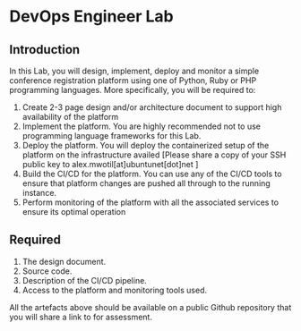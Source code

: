 # DevOps Engineer Lab
## Introduction
In this Lab, you will design, implement, deploy and monitor a simple conference registration platform using one of Python, Ruby or PHP programming languages. More specifically, you will be required to:
1. Create 2-3 page design and/or architecture document to support high availability of the platform
2. Implement the platform. You are highly recommended not to use programming language frameworks for this Lab.
3. Deploy the platform. You will deploy the containerized setup of the platform on the infrastructure availed [Please share a copy of your SSH public key to alex.mwotil[at]ubuntunet[dot]net ]
4. Build the CI/CD for the platform. You can use any of the CI/CD tools to ensure that platform changes are pushed all through to the running instance.
5. Perform monitoring of the platform with all the associated services to ensure its optimal operation

## Required
1. The design document.
2. Source code.
3. Description of the CI/CD pipeline.
4. Access to the platform and monitoring tools used.

All the artefacts above should be available on a public Github repository that you will share a link to for assessment.
